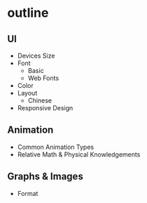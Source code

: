 # outline

## UI

* Devices Size
* Font
  * Basic
  * Web Fonts
* Color
* Layout
  * Chinese
* Responsive Design

## Animation

* Common Animation Types
* Relative Math & Physical Knowledgements

## Graphs & Images

* Format
